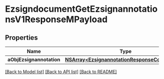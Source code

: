 # EzsigndocumentGetEzsignannotationsV1ResponseMPayload

## Properties
Name | Type | Description | Notes
------------ | ------------- | ------------- | -------------
**aObjEzsignannotation** | [**NSArray&lt;EzsignannotationResponseCompound&gt;***](EzsignannotationResponseCompound.md) |  | 

[[Back to Model list]](../README.md#documentation-for-models) [[Back to API list]](../README.md#documentation-for-api-endpoints) [[Back to README]](../README.md)



